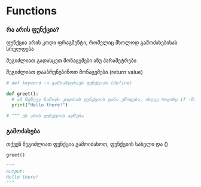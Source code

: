 # Functions


### რა არის ფუნქცია?

ფუნქცია არის კოდი ფრაგმენტი, რომელიც მხოლოდ გამოძახებისას სრულდება

შეგიძლიათ გადასცეთ მონაცემები ანუ პარამეტრები

შეგიძლიათ დააბრუნებინოთ მონაცემები (return value)

```python
# def keyword -ი განსაზღვრავს ფუნქციას (define)

def greet():
  # ამ შეწეულ ნაწილს კოდისას ფუნქციის ტანი ეწოდება, ისევე როგორც if -ში ვწერთ
  print("Hello there!")

# ^^^ ეს არის ფუნქციის აღწერა
```

### გამოძახება

თქვენ შეგიძლიათ ფუნქცია გამოიძახოთ, ფუნქციის სახელი და ()

```python
greet()

"""
output:
Hello there!
"""
```
